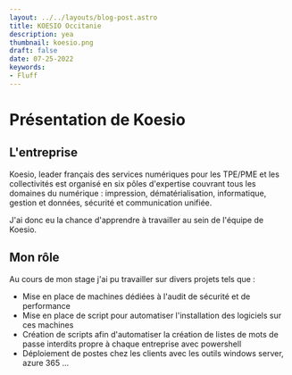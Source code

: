 ```yaml
---
layout: ../../layouts/blog-post.astro
title: KOESIO Occitanie
description: yea
thumbnail: koesio.png
draft: false
date: 07-25-2022
keywords:
- Fluff
---
```

# Présentation de Koesio
## L'entreprise
Koesio, leader français des services numériques pour les TPE/PME et les collectivités est organisé en six pôles d'expertise couvrant tous les domaines du numérique : impression, dématérialisation, informatique, gestion et données, sécurité et communication unifiée.

J'ai donc eu la chance d'apprendre à travailler au sein de l'équipe de Koesio.

## Mon rôle
Au cours de mon stage j'ai pu travailler sur divers projets tels que :
- Mise en place de machines dédiées à l'audit de sécurité et de performance
- Mise en place de script pour automatiser l'installation des logiciels sur ces machines
- Création de scripts afin d'automatiser la création de listes de mots de passe interdits propre à chaque entreprise avec powershell
- Déploiement de postes chez les clients avec les outils windows server, azure 365 ...
